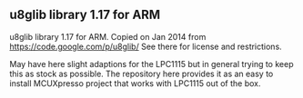 u8glib library 1.17 for ARM
---------------------------

u8glib library 1.17 for ARM. Copied on Jan 2014 from https://code.google.com/p/u8glib/
See there for license and restrictions.

May have here slight adaptions for the LPC1115 but in general trying
to keep this as stock as possible. The repository here provides it as an
easy to install MCUXpresso project that works with LPC1115 out of the
box. 



